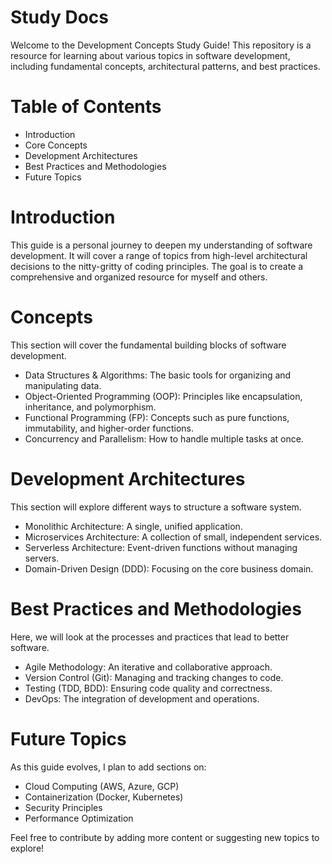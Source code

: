 # Study Docs
Welcome to the Development Concepts Study Guide! This repository is a resource for learning about various topics in software development, including fundamental concepts, architectural patterns, and best practices.

# Table of Contents
- Introduction
- Core Concepts
- Development Architectures
- Best Practices and Methodologies
- Future Topics

# Introduction
This guide is a personal journey to deepen my understanding of software development. It will cover a range of topics from high-level architectural decisions to the nitty-gritty of coding principles. The goal is to create a comprehensive and organized resource for myself and others.

# Concepts
This section will cover the fundamental building blocks of software development.
- Data Structures & Algorithms: The basic tools for organizing and manipulating data.
- Object-Oriented Programming (OOP): Principles like encapsulation, inheritance, and polymorphism.
- Functional Programming (FP): Concepts such as pure functions, immutability, and higher-order functions.
- Concurrency and Parallelism: How to handle multiple tasks at once.

# Development Architectures
This section will explore different ways to structure a software system.
- Monolithic Architecture: A single, unified application.
- Microservices Architecture: A collection of small, independent services.
- Serverless Architecture: Event-driven functions without managing servers.
- Domain-Driven Design (DDD): Focusing on the core business domain.

# Best Practices and Methodologies
Here, we will look at the processes and practices that lead to better software.
- Agile Methodology: An iterative and collaborative approach.
- Version Control (Git): Managing and tracking changes to code.
- Testing (TDD, BDD): Ensuring code quality and correctness.
- DevOps: The integration of development and operations.

# Future Topics
As this guide evolves, I plan to add sections on:
- Cloud Computing (AWS, Azure, GCP)
- Containerization (Docker, Kubernetes)
- Security Principles
- Performance Optimization

Feel free to contribute by adding more content or suggesting new topics to explore!
